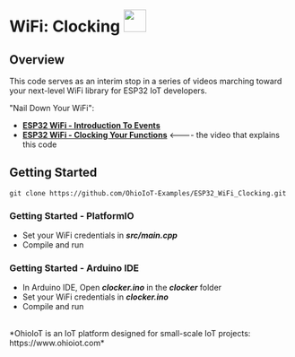 # WiFi: Clocking <img src="https://www.ohioiot.com/images/logo.jpg" width=40px >


## Overview

This code serves as an interim stop in a series of videos marching toward your next-level WiFi library for ESP32 IoT developers.  

"Nail Down Your WiFi":
- **[ESP32 WiFi - Introduction To Events](https://www.youtube.com/watch?v=AT4uNl0lJK8)**
- **[ESP32 WiFi - Clocking Your Functions]([tbd])** <---- the video that explains this code


## Getting Started
```
git clone https://github.com/OhioIoT-Examples/ESP32_WiFi_Clocking.git
```


### Getting Started - PlatformIO
- Set your WiFi credentials in ***src/main.cpp***
- Compile and run

### Getting Started - Arduino IDE 
- In Arduino IDE, Open ***clocker.ino*** in the ***clocker*** folder
- Set your WiFi credentials in ***clocker.ino***
- Compile and run

<br>
*OhioIoT is an IoT platform designed for small-scale IoT projects:  https://www.ohioiot.com*

